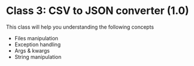 # Class 3: CSV to JSON converter (1.0)

This class will help you understanding the following concepts

- Files manipulation
- Exception handling
- Args & kwargs
- String manipulation